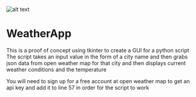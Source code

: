 ![alt text](https://github.com/moengiant/WeatherApp/blob/master/logos/iarpa.png?raw=true)

# WeatherApp
 This is a proof of concept using tkinter to create a GUI for a python script
 The script takes an input value in the form of a city name and then grabs json data from open weather map for that city and then displays
 current weather conditions and the temperature
 
 You will need to sign up for a free account at open weather map to get an api key and add it to line 57 in order for the script to work 
